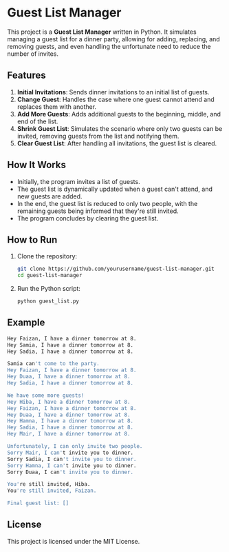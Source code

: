 # Guest List Manager

This project is a **Guest List Manager** written in Python. It simulates managing a guest list for a dinner party, allowing for adding, replacing, and removing guests, and even handling the unfortunate need to reduce the number of invites.

## Features

1. **Initial Invitations**: Sends dinner invitations to an initial list of guests.
2. **Change Guest**: Handles the case where one guest cannot attend and replaces them with another.
3. **Add More Guests**: Adds additional guests to the beginning, middle, and end of the list.
4. **Shrink Guest List**: Simulates the scenario where only two guests can be invited, removing guests from the list and notifying them.
5. **Clear Guest List**: After handling all invitations, the guest list is cleared.

## How It Works

- Initially, the program invites a list of guests.
- The guest list is dynamically updated when a guest can't attend, and new guests are added.
- In the end, the guest list is reduced to only two people, with the remaining guests being informed that they're still invited.
- The program concludes by clearing the guest list.

## How to Run

1. Clone the repository:

   ```bash
   git clone https://github.com/yourusername/guest-list-manager.git
   cd guest-list-manager
   ```

2. Run the Python script:

   ```bash
   python guest_list.py
   ```

## Example

```bash
Hey Faizan, I have a dinner tomorrow at 8.
Hey Samia, I have a dinner tomorrow at 8.
Hey Sadia, I have a dinner tomorrow at 8.

Samia can't come to the party.
Hey Faizan, I have a dinner tomorrow at 8.
Hey Duaa, I have a dinner tomorrow at 8.
Hey Sadia, I have a dinner tomorrow at 8.

We have some more guests!
Hey Hiba, I have a dinner tomorrow at 8.
Hey Faizan, I have a dinner tomorrow at 8.
Hey Duaa, I have a dinner tomorrow at 8.
Hey Hamna, I have a dinner tomorrow at 8.
Hey Sadia, I have a dinner tomorrow at 8.
Hey Mair, I have a dinner tomorrow at 8.

Unfortunately, I can only invite two people.
Sorry Mair, I can't invite you to dinner.
Sorry Sadia, I can't invite you to dinner.
Sorry Hamna, I can't invite you to dinner.
Sorry Duaa, I can't invite you to dinner.

You're still invited, Hiba.
You're still invited, Faizan.

Final guest list: []
```

## License

This project is licensed under the MIT License.
